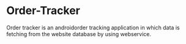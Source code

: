 # Order-Tracker
Order tracker is an androidorder tracking application in which data is fetching from the website database by using webservice.
